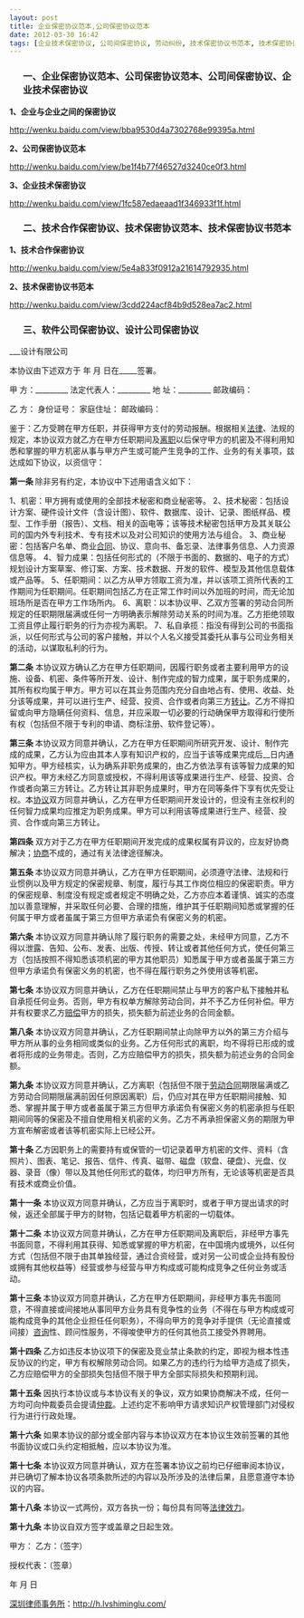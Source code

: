 ```yaml
---
layout: post
title: 企业保密协议范本,公司保密协议范本
date: 2012-03-30 16:42
tags: [企业技术保密协议, 公司间保密协议, 劳动纠纷, 技术保密协议书范本, 技术保密协议范本, 技术合作保密协议, 深圳劳动法律师网, 设计公司保密协议, 软件公司保密协议]
---
```

<ol>
<h3>一、企业保密协议范本、公司保密协议范本、公司间保密协议、企业技术保密协议</h3>
</ol>
<strong>1、企业与企业之间的保密协议</strong>

http://wenku.baidu.com/view/bba9530d4a7302768e99395a.html

<strong>2、公司保密协议范本</strong>

http://wenku.baidu.com/view/be1f4b77f46527d3240ce0f3.html

<strong>3、企业技术保密协议</strong>

http://wenku.baidu.com/view/1fc587edaeaad1f346933f1f.html
<ol>
<h3>二、技术合作保密协议、技术保密协议范本、技术保密协议书范本</h3>
</ol>
<strong>1、技术合作保密协议</strong>

http://wenku.baidu.com/view/5e4a833f0912a21614792935.html

<strong>2、技术保密协议书范本</strong>

http://wenku.baidu.com/view/3cdd224acf84b9d528ea7ac2.html
<ol>
<h3>三、软件公司保密协议、设计公司保密协议</h3>
</ol>
___设计有限公司

本协议由下述双方于  年    月    日在_____签署。

甲      方：_________
法定代表人：_________
地      址：_________
邮政编码：

乙    方：
身份证号：
家庭住址：
邮政编码：

鉴于：乙方受聘在甲方任职，并获得甲方支付的劳动报酬。根据相关<a href="http://h.lvshiminglu.com/law/category/case">法律</a>、法规的规定，本协议双方就乙方在甲方任职期间及<a href="http://h.lvshiminglu.com/law/838.html">离职</a>以后保守甲方的机密及不得利用知悉和掌握的甲方机密从事与甲方产生或可能产生竞争的工作、业务的有关事项，兹达成如下协议，以资信守：

<strong>第一条 </strong>除非另有约定，本协议中下述用语含义如下：

1、机密：甲方拥有或使用的全部技术秘密和商业秘密等。
2、技术秘密：包括设计方案、硬件设计文件（含设计图）、软件、数据库、设计、记录、图纸样品、模型、工作手册（报告）、文档、相关的函电等；该等技术秘密包括甲方及其关联公司的国内外专利技术、专有技术以及对公司知识的使用方法与组合。
3、商业秘密：包括客户名单、商业<a href="http://h.lvshiminglu.com/law/category/contract">合同</a>、协议、意向书、备忘录、法律事务信息、人力资源信息等。
4、智力成果：包括任何形式的（不限于书面的、数据的、电子的方式）规划设计方案草案、修订案、方案、技术数据、开发的软件、模型及其他信息载体或产品等。
5、任职期间：以乙方从甲方领取工资为准，并以该项工资所代表的工作期间为任职期间。任职期间包括乙方在正常工作时间以外加班的时间，而无论加班场所是否在甲方工作场所内。
6、离职：以本协议甲、乙双方签署的劳动合同所规定的任职期限届满或任何一方明确表示解除劳动关系的时间为准。乙方拒绝领取工资且停止履行职务的行为亦视为离职。
7、私自承揽：指没有得到公司的书面指派，以任何形式与公司的客户接触，并以个人名义接受其委托从事与公司业务相关的活动，以谋取私利的行为。

<strong>第二条</strong> 本协议双方确认乙方在甲方任职期间，因履行职务或者主要利用甲方的设施、设备、机密、条件等所开发、设计、制作完成的智力成果，属于职务成果的，其所有权均属于甲方。甲方可以在其业务范围内充分自由地占有、使用、收益、处分该等成果，并可以进行生产、经营、投资、合作或者向第三方<a href="http://h.lvshiminglu.com/law/813.html">转让</a>。乙方不得扣留或向甲方隐瞒任何资料、信息，并应采取一切必要的行动确保甲方取得和行使所有权（包括但不限于专利的申请、商标注册、软件登记等）。

<strong>第三条 </strong>本协议双方同意并确认，乙方在甲方任职期间所研究开发、设计、制作完成的成果，乙方认为应由其本人享有知识产权的，应当于该等成果完成后__日内通知甲方。甲方经核实，认为确系非职务成果的，由乙方依法享有该等智力成果的知识产权。甲方未经乙方同意或授权，不得利用该等成果进行生产、经营、投资、合作或者向第三方转让。乙方转让其非职务成果时，甲方在同等条件下享有优先受让权。本<a href="http://h.lvshiminglu.com/law/820.html">协议</a>双方同意并确认，乙方在甲方任职期间开发设计的，但没有主张权利的任何智力成果均应推定为职务成果。甲方可以利用该等成果进行生产、经营、投资、合作或向第三方转让。

<strong>第四条</strong> 双方对于乙方在甲方任职期间开发完成的成果权属有异议的，应友好协商解决；<a href="http://h.lvshiminglu.com/law/175.html">协商</a>不成的，通过有关法律途径解决。

<strong>第五条 </strong>本协议双方同意并确认，乙方在甲方任职期间，必须遵守法律、法规和行业惯例以及甲方规定的保密规章、制度，履行与其工作岗位相应的保密职责。甲方的保密规章、制度没有规定或者规定不明确之处，乙方亦应本着谨慎、诚实的态度加以善意理解，并采取任何必要、合理的措施，维护其于任职期间知悉或掌握的任何属于甲方或者虽属于第三方但甲方承诺负有保密义务的机密。

<strong>第六条</strong> 本协议双方同意并确认除了履行职务的需要之处，未经甲方同意，乙方不得以泄露、告知、公布、发表、出版、传授、转让或者其他任何方式，使任何第三方（包括按照不得知悉该项机密的甲方其他职员）知悉属于甲方或者虽属于第三方但甲方承诺负有保密义务的机密，也不得在履行职务之外使用该等机密。

<strong>第七条</strong> 本协议双方同意并确认，乙方在任职期间禁止与甲方的客户私下接触并私自承揽任何业务。否则，甲方有权单方解除劳动合同，并不予乙方任何补偿。甲方并有权要求乙方<a href="http://h.lvshiminglu.com/law/734.html">赔偿</a>甲方的损失，损失额为前述业务的合同金额。

<strong>第八条</strong> 本协议双方同意并确认，乙方任职期间禁止向除甲方以外的第三方介绍与甲方所从事的业务相同或类似的业务。乙方任何形式的离职，均不得将已形成的或者将形成的业务带走。否则，乙方应赔偿甲方的损失，损失额为前述业务的合同金额。

<strong>第九条</strong> 本协议双方同意并确认，乙方离职（包括但不限于<a href="http://h.lvshiminglu.com/law/181.html">劳动合同</a>期限届满或乙方劳动合同期限届满前因任何原因离职）后，仍应对其在甲方任职期间接触、知悉、掌握并属于甲方或者虽属于第三方但甲方承诺负有保密义务的机密承担与任职期间同等的保密及不擅自使用相关机密的义务。乙方不再承担保密义务的期限为甲方宣布解密或者该等机密实际上已经公开。

<strong>第十条 </strong>乙方因职务上的需要持有或保管的一切记录着甲方机密的文件、资料（含照片）、图表、笔记、报告、信件、传真、磁带、磁盘（软盘、硬盘）、光盘、仪器、录音（像）带以及其他任何形式的载体，均归甲方所有，无论该等机密是否具有技术或商业价值。

<strong>第十一条</strong> 本协议双方同意并确认，乙方应当于离职时，或者于甲方提出请求的时候，返还全部属于甲方的财物，包括记载着甲方机密的一切载体。

<strong>第十二条</strong> 本协议双方同意并确认，乙方在甲方任职期间及离职后，非经甲方事先书面同意，不得利用其获得、知悉或掌握的甲方机密，在中国境内或境外，以任何方式（包括但不限于由其单独经营，通过合资经营，或对另一公司或企业持有股份或拥有其他权益等）经营或参与经营与甲方构成或可能构成竞争之任何业务或活动。

<strong>第十三条 </strong>本协议双方同意并确认，乙方在甲方任职期间，非经甲方事先书面同意，不得直接或间接地从事同甲方业务具有竞争性的业务（不得在与甲方构成或可能构成竞争的其他企业担任任何职务），不得向甲方的竞争对手提供（无论直接或间接）<a href="http://h.lvshiminglu.com/law/668.html">咨询</a>性、顾问性服务，不得唆使甲方的任何其他员工接受外界聘用。

<strong>第十四条</strong> 乙方如违反本协议项下的保密及竞业禁止条款的约定，即视为根本性违反协议的约定，甲方有权解除劳动合同。如果乙方的违约行为给甲方造成了损失，乙方应赔偿甲方的全部损失包括但不限于甲方全部实际损失和预期利润。

<strong>第十五条</strong> 因执行本协议或与本协议有关的争议，双方如果协商解决不成，任何一方均可向仲裁委员会提请<a href="http://h.lvshiminglu.com/law/494.html">仲裁</a>。上述约定不影响甲方请求知识产权管理部门对侵权行为进行行政处理。

<strong>第十六条</strong> 如果本协议的部分或全部内容与本协议双方在本协议生效前签署的其他书面协议或口头约定相抵触，应以本协议为准。

<strong>第十七条</strong> 本协议双方同意并确认，双方在签署本协议之前均已仔细审阅本协议，并已确切了解本协议各项条款所述的内容以及所涉及的法律后果，且愿意遵守本协议的内容。

<strong>第十八条</strong> 本协议一式两份，双方各执一份；每份具有同等<a href="http://h.lvshiminglu.com/law/702.html">法律效力</a>。

<strong>第十九条</strong> 本协议自双方签字或盖章之日起生效。

甲方：                                     乙方：（签字）

授权代表：（签章）

年 月 日

<a href="http://h.lvshiminglu.com/">深圳律师事务所</a>：<a href="http://h.lvshiminglu.com/">http://h.lvshiminglu.com/</a>

